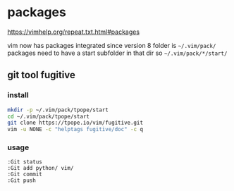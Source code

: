# packages

https://vimhelp.org/repeat.txt.html#packages

vim now has packages integrated since version 8
folder is `~/.vim/pack/`
packages need to have a start subfolder in that dir so
`~/.vim/pack/*/start/`

## git tool fugitive

### install

```bash
mkdir -p ~/.vim/pack/tpope/start
cd ~/.vim/pack/tpope/start
git clone https://tpope.io/vim/fugitive.git
vim -u NONE -c "helptags fugitive/doc" -c q
```

### usage

```vim
:Git status
:Git add python/ vim/
:Git commit
:Git push
```
